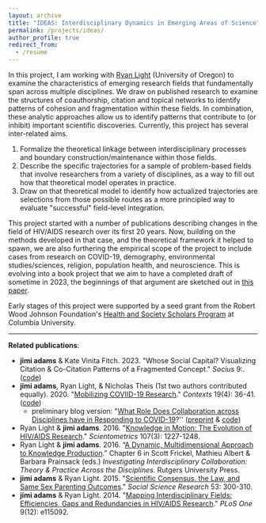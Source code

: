 ```yaml
---
layout: archive
title: "IDEAS: Interdisciplinary Dynamics in Emerging Areas of Science"
permalink: /projects/ideas/
author_profile: true
redirect_from:
  - /resume
---
```


In this project, I am working with [Ryan Light](https://sociology.uoregon.edu/profile/light/)  (University of Oregon) to examine the characteristics of emerging research fields that fundamentally span across multiple disciplines. We draw on published research to examine the structures of coauthorship, citation and topical networks to identify patterns of cohesion and fragmentation within these fields. In combination, these analytic approaches allow us to identify patterns that contribute to (or inhibit) important scientific discoveries. Currently, this project has several inter-related aims.

  1. Formalize the theoretical linkage between interdisciplinary processes and boundary construction/maintenance within those fields.
  1. Describe the specific trajectories for a sample of problem-based fields that involve researchers from a variety of disciplines, as a way to fill out how that theoretical model operates in practice.
  1. Draw on that theoretical model to identify how actualized trajectories are selections from those possible routes as a more principled way to evaluate "successful" field-level integration.

This project started with a number of publications describing changes in the field of HIV/AIDS research over its first 20 years. Now, building on the methods developed in that case, and the theoretical framework it helped to spawn, we are also furthering the empirical scope of the project to include cases from research on COVID-19, demography, environmental studies/sciences, religion, population health, and neuroscience. This is evolving into a book project that we aim to have a completed draft of sometime in 2023, the beginnings of that argument are sketched out in [this paper](https://doi.org/10.31235/osf.io/gek68).

Early stages of this project were supported by a seed grant from the Robert Wood Johnson Foundation's [Health and Society Scholars Program](http://www.healthandsocietyscholars.org/) at Columbia University.

______
**Related publications**:

  -  **jimi adams** & Kate Vinita Fitch. 2023. "Whose Social Capital? Visualizing Citation \& Co-Citation Patterns of a Fragmented Concept." *Socius* 9:. ([code](https://github.com/jimiadams/SocialCapital-Viz))
  - **jimi adams**, Ryan Light, & Nicholas Theis (1st two authors contributed equally). 2020. "[Mobilizing COVIID-19 Research](https://jimiadams.github.io/Contexts_PubMed/)." *Contexts* 19(4): 36-41. ([code](https://github.com/jimiadams/Contexts_PubMed))
    - preliminary blog version: "[What Role Does Collaboration across Disciplines have in Responding to COVID-19](https://contexts.org/blog/education-under-covid-19/#light)?'' ([preprint](https://osf.io/jqwyr) & [code](https://github.com/jimiadams/COVID_PubMed_Public))
  - Ryan Light & **jimi adams**. 2016. "[Knowledge in Motion: The Evolution of HIV/AIDS Research](../files/2016_SciM.pdf)." *Scientometrics* 107(3): 1227-1248.
  - Ryan Light & **jimi adams**. 2016. “[A Dynamic, Multidimensional Approach to Knowledge Production](https://doi.org/10.31235/osf.io/gek68).” Chapter 6 in Scott Frickel, Mathieu Albert & Barbara Prainsack (eds.) *Investigating Interdisciplinary Collaboration: Theory & Practice Across the Disciplines.* Rutgers University Press.
  - **jimi adams** & Ryan Light. 2015. "[Scientific Consensus, the Law, and Same Sex Parenting Outcomes](../files/2015_SSR.pdf)." *Social Science Research* 53: 300-310.
  - **jimi adams** & Ryan Light. 2014. "[Mapping Interdisciplinary Fields: Efficiencies, Gaps and Redundancies in HIV/AIDS Research](http://www.plosone.org/article/info%3Adoi%2F10.1371%2Fjournal.pone.0115092)." *PLoS One* 9(12): e115092.
